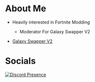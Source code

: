 # About Me

- Heavily interested in Fortnite Modding

  - Moderator For Galaxy Swapper V2

- [Galaxy Swapper V2](https://discord.gg/fortniteswapper)

# Socials 

[![Discord Presence](https://lanyard.cnrad.dev/api/926949589699919872?idleMessage=I%20am%20always%20online)](https://discord.com/users/926949589699919872)
